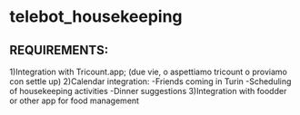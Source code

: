 # telebot_housekeeping

## REQUIREMENTS:
1)Integration with Tricount.app; (due vie, o aspettiamo tricount o proviamo con settle up)
2)Calendar integration:
    -Friends coming in Turin
    -Scheduling of housekeeping activities
    -Dinner suggestions
3)Integration with foodder or other app for food management
